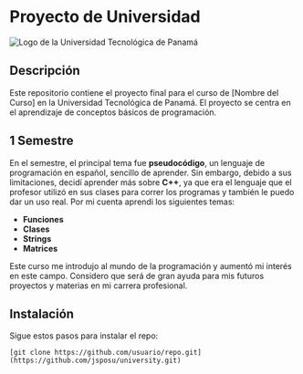 # Proyecto de Universidad

![Logo de la Universidad Tecnológica de Panamá](https://upload.wikimedia.org/wikipedia/commons/thumb/4/44/Logo_UTP.png/600px-Logo_UTP.png)

## Descripción

Este repositorio contiene el proyecto final para el curso de [Nombre del Curso] en la Universidad Tecnológica de Panamá. El proyecto se centra en el aprendizaje de conceptos básicos de programación.

## 1 Semestre

En el semestre, el principal tema fue **pseudocódigo**, un lenguaje de programación en español, sencillo de aprender. Sin embargo, debido a sus limitaciones,
decidí aprender más sobre **C++**, ya que era el lenguaje que el profesor utilizó en sus clases para correr los programas y también le puedo dar un uso real.
Por mi cuenta aprendi los siguientes temas:

- **Funciones**
- **Clases**
- **Strings**
- **Matrices**

Este curso me introdujo al mundo de la programación y aumentó mi interés en este campo. Considero que será de gran ayuda para mis futuros proyectos y materias en mi carrera profesional.

## Instalación

Sigue estos pasos para instalar el repo:
```
[git clone https://github.com/usuario/repo.git](https://github.com/jsposu/university.git)
```
